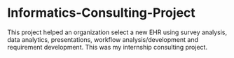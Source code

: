 # Informatics-Consulting-Project
This project helped an organization select a new EHR using survey analysis, data analytics, presentations, workflow analysis/development and requirement development. 
This was my internship consulting project. 
